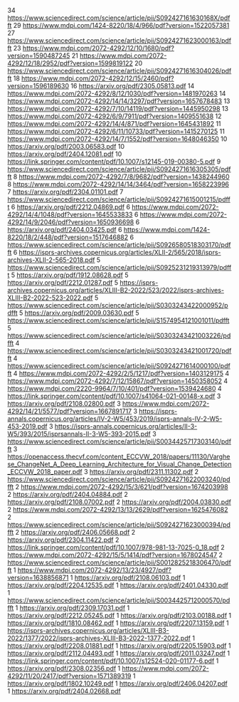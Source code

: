 34 https://www.sciencedirect.com/science/article/pii/S092427161630168X/pdfft
29 https://www.mdpi.com/1424-8220/18/4/966/pdf?version=1522057381
27 https://www.sciencedirect.com/science/article/pii/S0924271623000163/pdfft
23 https://www.mdpi.com/2072-4292/12/10/1680/pdf?version=1590487245
21 https://www.mdpi.com/2072-4292/12/18/2952/pdf?version=1599819122
20 https://www.sciencedirect.com/science/article/pii/S0924271616304026/pdfft
18 https://www.mdpi.com/2072-4292/12/15/2460/pdf?version=1596189630
16 https://arxiv.org/pdf/2305.05813.pdf
14 https://www.mdpi.com/2072-4292/8/12/1030/pdf?version=1481970263
14 https://www.mdpi.com/2072-4292/14/14/3297/pdf?version=1657678483
13 https://www.mdpi.com/2072-4292/7/10/14119/pdf?version=1445950298
13 https://www.mdpi.com/2072-4292/6/9/7911/pdf?version=1409551638
12 https://www.mdpi.com/2072-4292/14/4/871/pdf?version=1645431892
11 https://www.mdpi.com/2072-4292/6/11/10733/pdf?version=1415270125
11 https://www.mdpi.com/2072-4292/14/7/1552/pdf?version=1648046350
10 https://arxiv.org/pdf/2003.06583.pdf
10 https://arxiv.org/pdf/2404.12081.pdf
10 https://link.springer.com/content/pdf/10.1007/s12145-019-00380-5.pdf
9 https://www.sciencedirect.com/science/article/pii/S0924271616305305/pdfft
8 https://www.mdpi.com/2072-4292/7/8/9682/pdf?version=1438244960
8 https://www.mdpi.com/2072-4292/14/14/3464/pdf?version=1658223996
7 https://arxiv.org/pdf/2304.01101.pdf
7 https://www.sciencedirect.com/science/article/pii/S0924271615001215/pdfft
6 https://arxiv.org/pdf/2212.04869.pdf
6 https://www.mdpi.com/2072-4292/14/4/1048/pdf?version=1645533833
6 https://www.mdpi.com/2072-4292/14/9/2046/pdf?version=1650936698
6 https://arxiv.org/pdf/2404.03425.pdf
6 https://www.mdpi.com/1424-8220/18/2/448/pdf?version=1517646882
6 https://www.sciencedirect.com/science/article/pii/S0926580518303170/pdfft
6 https://isprs-archives.copernicus.org/articles/XLII-2/565/2018/isprs-archives-XLII-2-565-2018.pdf
5 https://www.sciencedirect.com/science/article/pii/S0925231219313979/pdfft
5 https://arxiv.org/pdf/1912.08628.pdf
5 https://arxiv.org/pdf/2212.01287.pdf
5 https://isprs-archives.copernicus.org/articles/XLIII-B2-2022/523/2022/isprs-archives-XLIII-B2-2022-523-2022.pdf
5 https://www.sciencedirect.com/science/article/pii/S0303243422000952/pdfft
5 https://arxiv.org/pdf/2009.03630.pdf
5 https://www.sciencedirect.com/science/article/pii/S1574954121001011/pdfft
5 https://www.sciencedirect.com/science/article/pii/S0303243421003226/pdfft
4 https://www.sciencedirect.com/science/article/pii/S0303243421001720/pdfft
4 https://www.sciencedirect.com/science/article/pii/S0924271614000100/pdfft
4 https://www.mdpi.com/2072-4292/2/5/1217/pdf?version=1403129175
4 https://www.mdpi.com/2072-4292/7/12/15867/pdf?version=1450358052
4 https://www.mdpi.com/2220-9964/7/10/401/pdf?version=1539424680
4 https://link.springer.com/content/pdf/10.1007/s41064-021-00148-x.pdf
3 https://arxiv.org/pdf/2108.02800.pdf
3 https://www.mdpi.com/2072-4292/14/21/5577/pdf?version=1667891717
3 https://isprs-annals.copernicus.org/articles/IV-2-W5/453/2019/isprs-annals-IV-2-W5-453-2019.pdf
3 https://isprs-annals.copernicus.org/articles/II-3-W5/393/2015/isprsannals-II-3-W5-393-2015.pdf
3 https://www.sciencedirect.com/science/article/pii/S0034425717303140/pdfft
3 https://openaccess.thecvf.com/content_ECCVW_2018/papers/11130/Varghese_ChangeNet_A_Deep_Learning_Architecture_for_Visual_Change_Detection_ECCVW_2018_paper.pdf
3 https://arxiv.org/pdf/2311.11302.pdf
2 https://www.sciencedirect.com/science/article/pii/S0924271622003240/pdfft
2 https://www.mdpi.com/2072-4292/15/3/621/pdf?version=1674203998
2 https://arxiv.org/pdf/2404.04884.pdf
2 https://arxiv.org/pdf/2108.07002.pdf
2 https://arxiv.org/pdf/2004.03830.pdf
2 https://www.mdpi.com/2072-4292/13/13/2629/pdf?version=1625476082
2 https://www.sciencedirect.com/science/article/pii/S0924271623000394/pdfft
2 https://arxiv.org/pdf/2406.05668.pdf
2 https://arxiv.org/pdf/2304.11422.pdf
2 https://link.springer.com/content/pdf/10.1007/978-981-13-7025-0_18.pdf
2 https://www.mdpi.com/2072-4292/15/5/1414/pdf?version=1678024547
2 https://www.sciencedirect.com/science/article/pii/S0012825218306470/pdfft
1 https://www.mdpi.com/2072-4292/13/23/4927/pdf?version=1638856871
1 https://arxiv.org/pdf/2108.06103.pdf
1 https://arxiv.org/pdf/2204.12535.pdf
1 https://arxiv.org/pdf/2401.04330.pdf
1 https://www.sciencedirect.com/science/article/pii/S0034425712000570/pdfft
1 https://arxiv.org/pdf/2309.17031.pdf
1 https://arxiv.org/pdf/2212.05245.pdf
1 https://arxiv.org/pdf/2103.00188.pdf
1 https://arxiv.org/pdf/1810.08462.pdf
1 https://arxiv.org/pdf/2207.13159.pdf
1 https://isprs-archives.copernicus.org/articles/XLIII-B3-2022/1377/2022/isprs-archives-XLIII-B3-2022-1377-2022.pdf
1 https://arxiv.org/pdf/2208.01881.pdf
1 https://arxiv.org/pdf/2205.15903.pdf
1 https://arxiv.org/pdf/2112.04493.pdf
1 https://arxiv.org/pdf/2011.03247.pdf
1 https://link.springer.com/content/pdf/10.1007/s12524-020-01177-6.pdf
1 https://arxiv.org/pdf/2308.02356.pdf
1 https://www.mdpi.com/2072-4292/11/20/2417/pdf?version=1571389319
1 https://arxiv.org/pdf/1802.10249.pdf
1 https://arxiv.org/pdf/2406.04207.pdf
1 https://arxiv.org/pdf/2404.02668.pdf
